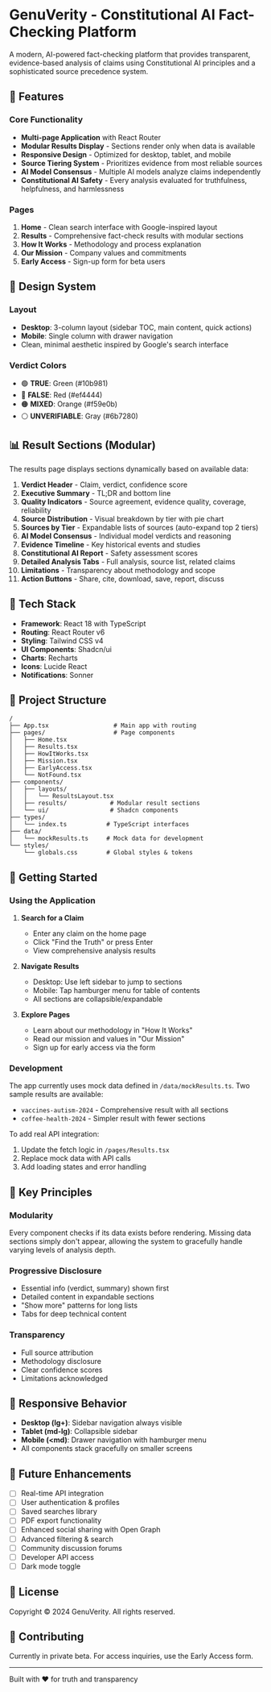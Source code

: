 # GenuVerity - Constitutional AI Fact-Checking Platform

A modern, AI-powered fact-checking platform that provides transparent, evidence-based analysis of claims using Constitutional AI principles and a sophisticated source precedence system.

## 🌟 Features

### Core Functionality
- **Multi-page Application** with React Router
- **Modular Results Display** - Sections render only when data is available
- **Responsive Design** - Optimized for desktop, tablet, and mobile
- **Source Tiering System** - Prioritizes evidence from most reliable sources
- **AI Model Consensus** - Multiple AI models analyze claims independently
- **Constitutional AI Safety** - Every analysis evaluated for truthfulness, helpfulness, and harmlessness

### Pages
1. **Home** - Clean search interface with Google-inspired layout
2. **Results** - Comprehensive fact-check results with modular sections
3. **How It Works** - Methodology and process explanation
4. **Our Mission** - Company values and commitments
5. **Early Access** - Sign-up form for beta users

## 🎨 Design System

### Layout
- **Desktop**: 3-column layout (sidebar TOC, main content, quick actions)
- **Mobile**: Single column with drawer navigation
- Clean, minimal aesthetic inspired by Google's search interface

### Verdict Colors
- 🟢 **TRUE**: Green (#10b981)
- 🔴 **FALSE**: Red (#ef4444)
- 🟠 **MIXED**: Orange (#f59e0b)
- ⚪ **UNVERIFIABLE**: Gray (#6b7280)

## 📊 Result Sections (Modular)

The results page displays sections dynamically based on available data:

1. **Verdict Header** - Claim, verdict, confidence score
2. **Executive Summary** - TL;DR and bottom line
3. **Quality Indicators** - Source agreement, evidence quality, coverage, reliability
4. **Source Distribution** - Visual breakdown by tier with pie chart
5. **Sources by Tier** - Expandable lists of sources (auto-expand top 2 tiers)
6. **AI Model Consensus** - Individual model verdicts and reasoning
7. **Evidence Timeline** - Key historical events and studies
8. **Constitutional AI Report** - Safety assessment scores
9. **Detailed Analysis Tabs** - Full analysis, source list, related claims
10. **Limitations** - Transparency about methodology and scope
11. **Action Buttons** - Share, cite, download, save, report, discuss

## 🔧 Tech Stack

- **Framework**: React 18 with TypeScript
- **Routing**: React Router v6
- **Styling**: Tailwind CSS v4
- **UI Components**: Shadcn/ui
- **Charts**: Recharts
- **Icons**: Lucide React
- **Notifications**: Sonner

## 📁 Project Structure

```
/
├── App.tsx                  # Main app with routing
├── pages/                   # Page components
│   ├── Home.tsx
│   ├── Results.tsx
│   ├── HowItWorks.tsx
│   ├── Mission.tsx
│   ├── EarlyAccess.tsx
│   └── NotFound.tsx
├── components/
│   ├── layouts/
│   │   └── ResultsLayout.tsx
│   ├── results/            # Modular result sections
│   └── ui/                 # Shadcn components
├── types/
│   └── index.ts           # TypeScript interfaces
├── data/
│   └── mockResults.ts     # Mock data for development
└── styles/
    └── globals.css        # Global styles & tokens
```

## 🚀 Getting Started

### Using the Application

1. **Search for a Claim**
   - Enter any claim on the home page
   - Click "Find the Truth" or press Enter
   - View comprehensive analysis results

2. **Navigate Results**
   - Desktop: Use left sidebar to jump to sections
   - Mobile: Tap hamburger menu for table of contents
   - All sections are collapsible/expandable

3. **Explore Pages**
   - Learn about our methodology in "How It Works"
   - Read our mission and values in "Our Mission"
   - Sign up for early access via the form

### Development

The app currently uses mock data defined in `/data/mockResults.ts`. Two sample results are available:
- `vaccines-autism-2024` - Comprehensive result with all sections
- `coffee-health-2024` - Simpler result with fewer sections

To add real API integration:
1. Update the fetch logic in `/pages/Results.tsx`
2. Replace mock data with API calls
3. Add loading states and error handling

## 🎯 Key Principles

### Modularity
Every component checks if its data exists before rendering. Missing data sections simply don't appear, allowing the system to gracefully handle varying levels of analysis depth.

### Progressive Disclosure
- Essential info (verdict, summary) shown first
- Detailed content in expandable sections
- "Show more" patterns for long lists
- Tabs for deep technical content

### Transparency
- Full source attribution
- Methodology disclosure
- Clear confidence scores
- Limitations acknowledged

## 📱 Responsive Behavior

- **Desktop (lg+)**: Sidebar navigation always visible
- **Tablet (md-lg)**: Collapsible sidebar
- **Mobile (<md)**: Drawer navigation with hamburger menu
- All components stack gracefully on smaller screens

## 🔮 Future Enhancements

- [ ] Real-time API integration
- [ ] User authentication & profiles
- [ ] Saved searches library
- [ ] PDF export functionality
- [ ] Enhanced social sharing with Open Graph
- [ ] Advanced filtering & search
- [ ] Community discussion forums
- [ ] Developer API access
- [ ] Dark mode toggle

## 📄 License

Copyright © 2024 GenuVerity. All rights reserved.

## 🤝 Contributing

Currently in private beta. For access inquiries, use the Early Access form.

---

Built with ❤️ for truth and transparency
